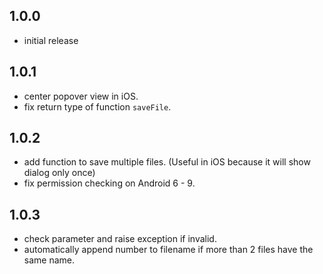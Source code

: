 ## 1.0.0
 - initial release

## 1.0.1
 - center popover view in iOS.
 - fix return type of function `saveFile`.

## 1.0.2
 - add function to save multiple files. (Useful in iOS because it will show dialog only once)
 - fix permission checking on Android 6 - 9.

## 1.0.3
 - check parameter and raise exception if invalid.
 - automatically append number to filename if more than 2 files have the same name.
